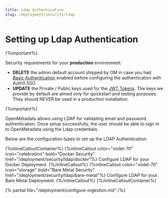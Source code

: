 ```yaml
---
title: Ldap Authentication
slug: /deployment/security/ldap
---
```


# Setting up Ldap Authentication
{%important%}

Security requirements for your **production** environment:
- **DELETE** the admin default account shipped by OM in case you had [Basic Authentication](/deployment/security/basic-auth)
  enabled before configuring the authentication with Auth0 SSO.
- **UPDATE** the Private / Public keys used for the [JWT Tokens](/deployment/security/enable-jwt-tokens). The keys we provide
  by default are aimed only for quickstart and testing purposes. They should NEVER be used in a production installation.

{%important%}

OpenMetadata allows using LDAP for validating email and password authentication.
Once setup successfully, the user should be able to sign in to OpenMetadata using the Ldap credentials.

Below are the configuration types to set up the LDAP Authentication:

{%inlineCalloutContainer%}
  {%inlineCallout
    color="violet-70"
    icon="celebration"
    bold="Docker Security"
    href="/deployment/security/ldap/docker"%}
    Configure LDAP for your Docker Deployment.
  {%/inlineCallout%}
  {%inlineCallout
    color="violet-70"
    icon="storage"
    bold="Bare Metal Security"
    href="/deployment/security/ldap/bare-metal"%}
    Configure LDAP for your Bare Metal Deployment.
  {%/inlineCallout%}
{%/inlineCalloutContainer%}

{% partial file="/deployment/configure-ingestion.md" /%}
